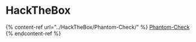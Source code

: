 # HackTheBox

{% content-ref url="../HackTheBox/Phantom-Check/" %}
[Phantom-Check](../HackTheBox/Phantom-Check/)
{% endcontent-ref %}

